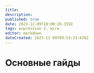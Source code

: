 ```yaml
---
title: 
description: 
published: true
date: 2023-12-09T10:00:20.359Z
tags: expression 2, wire
editor: markdown
dateCreated: 2023-12-09T09:53:23.078Z
---
```


# Основные гайды